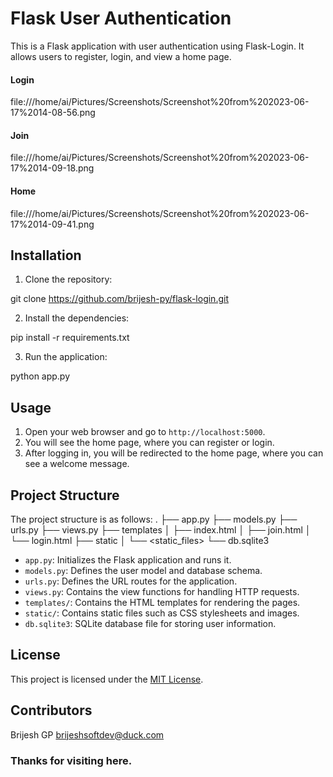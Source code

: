 # Flask User Authentication

This is a Flask application with user authentication using Flask-Login. It allows users to register, login, and view a home page.

#### Login
file:///home/ai/Pictures/Screenshots/Screenshot%20from%202023-06-17%2014-08-56.png
#### Join
file:///home/ai/Pictures/Screenshots/Screenshot%20from%202023-06-17%2014-09-18.png

#### Home
 file:///home/ai/Pictures/Screenshots/Screenshot%20from%202023-06-17%2014-09-41.png

## Installation

1. Clone the repository:

git clone https://github.com/brijesh-py/flask-login.git

2. Install the dependencies:

pip install -r requirements.txt

3. Run the application:

python app.py

## Usage

1. Open your web browser and go to `http://localhost:5000`.
2. You will see the home page, where you can register or login.
3. After logging in, you will be redirected to the home page, where you can see a welcome message.

## Project Structure

The project structure is as follows:
.
├── app.py
├── models.py
├── urls.py
├── views.py
├── templates
│   ├── index.html
│   ├── join.html
│   └── login.html
├── static
│   └── <static_files>
└── db.sqlite3


- `app.py`: Initializes the Flask application and runs it.
- `models.py`: Defines the user model and database schema.
- `urls.py`: Defines the URL routes for the application.
- `views.py`: Contains the view functions for handling HTTP requests.
- `templates/`: Contains the HTML templates for rendering the pages.
- `static/`: Contains static files such as CSS stylesheets and images.
- `db.sqlite3`: SQLite database file for storing user information.

## License

This project is licensed under the [MIT License](LICENSE).

## Contributors
Brijesh GP brijeshsoftdev@duck.com
### Thanks for visiting here.
